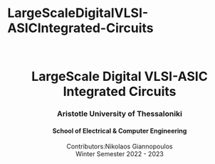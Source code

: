 # LargeScaleDigitalVLSI-ASICIntegrated-Circuits

<br />
<div align="center">
  <h1 align="center">LargeScale Digital VLSI-ASIC Integrated Circuits</h1>
  <h3 align="center">Aristotle University of Thessaloniki</h3>
  <h4 align="center">School of Electrical & Computer Engineering</h4>
  <p align="center">
    Contributors:Nikolaos Giannopoulos
    <br />
    Winter Semester 2022 - 2023
    <br />
    <br />
  </p>
</div>
<br />
